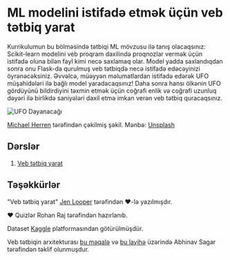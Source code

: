# ML modelini istifadə etmək üçün veb tətbiq yarat

Kurrikulumun bu bölməsində tətbiqi ML mövzusu ilə tanış olacaqsınız: Scikit-learn modelini veb proqram daxilində proqnozlar vermək üçün istifadə oluna bilən fayl kimi necə saxlamaq olar. Model yadda saxlandıqdan sonra onu Flask-da qurulmuş veb tətbiqdə necə istifadə edəcəyinizi öyrənəcəksiniz. Əvvəlcə, müəyyən məlumatlardan istifadə edərək UFO müşahidələri ilə bağlı model yaradacaqsınız! Daha sonra hansı ölkənin UFO gördüyünü bildirdiyini təxmin etmək üçün coğrafi enlik və coğrafi uzunluq dəyəri ilə birlikdə saniyələri daxil etmə imkan verən veb tətbiq quracaqsınız.

![UFO Dayanacağı](../images/ufo.jpg)

<a href="https://unsplash.com/@mdherren?utm_source=unsplash&utm_medium=referral&utm_content=creditCopyText">Michael Herren</a> tərəfindən çəkilmiş şəkil. Mənbə: <a href="https://unsplash.com/s/photos/ufo?utm_source=unsplash&utm_medium=referral&utm_content=creditCopyText">Unsplash</a>

## Dərslər

1. [Veb tətbiq yarat](../1-Web-App/README.md)

## Təşəkkürlər

"Veb tətbiq yarat" [Jen Looper](https://twitter.com/jenlooper) tərəfindən ♥️-lə yazılmışdır.

♥️ Quizlər Rohan Raj tərəfindən hazırlanıb.

Dataset [Kaggle](https://www.kaggle.com/NUFORC/ufo-sightings) platformasından götürülmüşdür.

Veb tətbiqin arxitekturası [bu məqalə](https://towardsdatascience.com/how-to-easily-deploy-machine-learning-models-using-flask-b95af8fe34d4) və [bu layihə](https://github.com/abhinavsagar/machine-learning-deployment) üzərində Abhinav Sagar tərəfindən təklif olunmuşdur.
